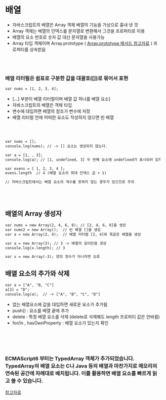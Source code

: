# 배열

* 자바스크립트의 배열은 Array 객체 배열의 기능을 가상으로 흉내 낸 것
* Array 객체는 배열의 인덱스를 문자열로 변환해서 그것을 프로퍼티로 이용
* 배열의 요소 번호로 숫자 값 대신 문자열을 사용가능 
* Array 타입 객체이며 Array.prototype  ( <a href ="https://developer.mozilla.org/ko/docs/Web/JavaScript/Reference/Global_Objects/Array">Array.prototype 메서드 참고자료</a> ) 프로퍼티를 상속받음


 


<br>
</br>

### 배열 리터럴은 쉼표로 구분한 값을 대괄호([])로 묶어서 표현

~~~html
var nums = [1, 2, 3, 4];
~~~

* [...] 부분이 배열 리터럴이며 배열 값 하나를 배열 요소]
* 자바스크립트의 배열은 객체 타입 
* 변수에 대입하면 배열의 참조가 변수에 저장
* 배열 리터럴 안에 어떠한 요소도 작성하지 않으면 빈 배열

<br>
</br>

~~~html
var nums = [];
console.log(nums); // -> [] 요소는 생성되지 않는다.
~~~

~~~html
var a = [1, , 3];
console.log(a); // [1, undefined, 3] 두 번째 요소에 undefined가 표시되어 있지만 실제로는 없다.
~~~

~~~html
var evens = [ 1, 2, 3, 4 ];
evens.length  // 4 (배열 요소의 최대 인덱스 값 + 1)

// 자바스크립트에서는 배열 요소의 개수를 뜻하지 않는 경우가 있으므로 주의
~~~

<br>
</br>

## 배열의 Array 생성자


~~~html
var nums = new Array(2, 4, 6, 8); // [2, 4, 6, 8]을 생성
var nums2 = new Array();  // 빈 배열 []을 생성
var a = new Array(2, 4);  // 배열 리터럴 [2, 4]와 똑같은 배열을 생성
~~~

~~~html
var a = new Array(3); // 3 -> 배열의 길이만큼 생성
console.log(x.length); // 3

var x = new Array(-3); 양의 정수가 아니라면 오류
~~~

## 배열 요소의 추가와 삭제

~~~html
var a = ["A", "B, "C"]
a[3] = "D";
console.log(a);  // -> ["A", "B", "C", "D"] 
~~~

* 없는 배열요소에 값을 대입하면 새로운 요소가 추가됨
* push() : 요소를 배열 끝에 추가
* delete : 특정 배열 요소를 삭제 (delete로 삭제해도 length 프로퍼티 값은 안바뀜)
* for/in , hasOwnProperty : 배열 요소가 있는지 확인


~~~html
~~~
~~~html
~~~
~~~html
~~~
~~~html
~~~
~~~html
~~~


### ECMAScript6 부터는 TypedArray 객체가 추가되었습니다. TypedArray의 배열 요소는 C나 Java 등의 배열과 마찬가지로 메모리의 연속된 공간에 차례대로 배치됩니다. 이를 활용하면 배열 요소를 빠르게 읽고 쓸 수 있습니다.
<a href = "https://developer.mozilla.org/ko/docs/Web/JavaScript/Reference/Global_Objects/TypedArray">참고자료</a>
